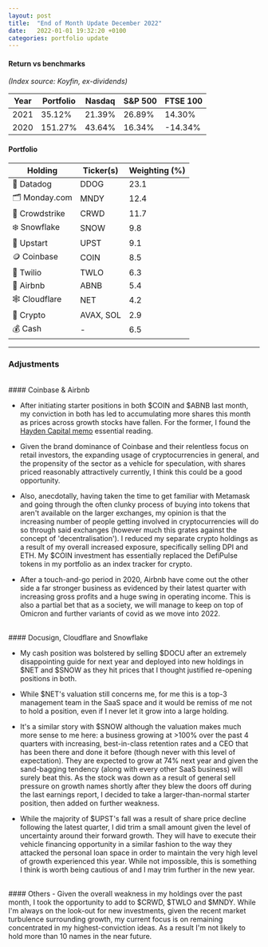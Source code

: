 ```yaml
---
layout: post
title:  "End of Month Update December 2022"
date:   2022-01-01 19:32:20 +0100
categories: portfolio update
---
```


#### Return vs benchmarks
*(Index source: Koyfin, ex-dividends)*

Year | Portfolio | Nasdaq | S&P 500 | FTSE 100
----------- | ----------- | ----------- | ----------- | ----------- |
2021 | 35.12% | 21.39% | 26.89% | 14.30% |
2020 | 151.27% | 43.64% | 16.34% | -14.34% |


#### Portfolio

Holding | Ticker(s) | Weighting (%) |							
------------ | ------------ | ------------ | 
🐶 Datadog | DDOG | 23.1 |
🗂 Monday.com | MNDY | 12.4 |
🦅 Crowdstrike | CRWD | 11.7 |
❄️ Snowflake | SNOW | 9.8 |
💸 Upstart | UPST | 9.1 |
🪙 Coinbase  | COIN | 8.5 |
📲 Twilio | TWLO | 6.3 |
🏡 Airbnb | ABNB | 5.4 |
🕸 Cloudflare | NET | 4.2 |
🦇 Crypto | AVAX, SOL | 2.9 |
💰 Cash | - | 6.5 |

---

### Adjustments

<br>
#### Coinbase & Airbnb

- After initiating starter positions in both $COIN and $ABNB last month, my conviction in both has led to accumulating more shares this month as prices across growth stocks have fallen. For the former, I found the [Hayden Capital memo](https://www.haydencapital.com/wp-content/uploads/Hayden-Capital_Coinbase-Memo.pdf) essential reading. 

- Given the brand dominance of Coinbase and their relentless focus on retail investors, the expanding usage of cryptocurrencies in general, and the propensity of the sector as a vehicle for speculation, with shares priced reasonably attractively currently, I think this could be a good opportunity. 

- Also, anecdotally, having taken the time to get familiar with Metamask and going through the often clunky process of buying into tokens that aren't available on the larger exchanges, my opinion is that the increasing number of people getting involved in cryptocurrencies will do so through said exchanges (however much this grates against the concept of 'decentralisation'). I reduced my separate crypto holdings as a result of my overall increased exposure, specifically selling DPI and ETH. My $COIN investment has essentially replaced the DefiPulse tokens in my portfolio as an index tracker for crypto.

- After a touch-and-go period in 2020, Airbnb have come out the other side a far stronger business as evidenced by their latest quarter with increasing gross profits and a huge swing in operating income. This is also a partial bet that as a society, we will manage to keep on top of Omicron and further variants of covid as we move into 2022.

<br>
#### Docusign, Cloudflare and Snowflake

- My cash position was bolstered by selling $DOCU after an extremely disappointing guide for next year and deployed into new holdings in $NET and $SNOW as they hit prices that I thought justified re-opening positions in both. 

- While $NET's valuation still concerns me, for me this is a top-3 management team in the SaaS space and it would be remiss of me not to hold a position, even if I never let it grow into a large holding. 

- It's a similar story with $SNOW although the valuation makes much more sense to me here: a business growing at >100% over the past 4 quarters with increasing, best-in-class retention rates and a CEO that has been there and done it before (though never with this level of expectation). They are expected to grow at 74% next year and given the sand-bagging tendency (along with every other SaaS business) will surely beat this. As the stock was down as a result of general sell pressure on growth names shortly after they blew the doors off during the last earnings report, I decided to take a larger-than-normal starter position, then added on further weakness.

- While the majority of $UPST's fall was a result of share price decline following the latest quarter, I did trim a small amount given the level of uncertainty around their forward growth. They will have to execute their vehicle financing opportunity in a similar fashion to the way they attacked the personal loan space in order to maintain the very high level of growth experienced this year. While not impossible, this is something I think is worth being cautious of and I may trim further in the new year.

<br>
#### Others
- Given the overall weakness in my holdings over the past month, I took the opportunity to add to $CRWD, $TWLO and $MNDY. While I'm always on the look-out for new investments, given the recent market turbulence surrounding growth, my current focus is on remaining concentrated in my highest-conviction ideas. As a result I'm not likely to hold more than 10 names in the near future.